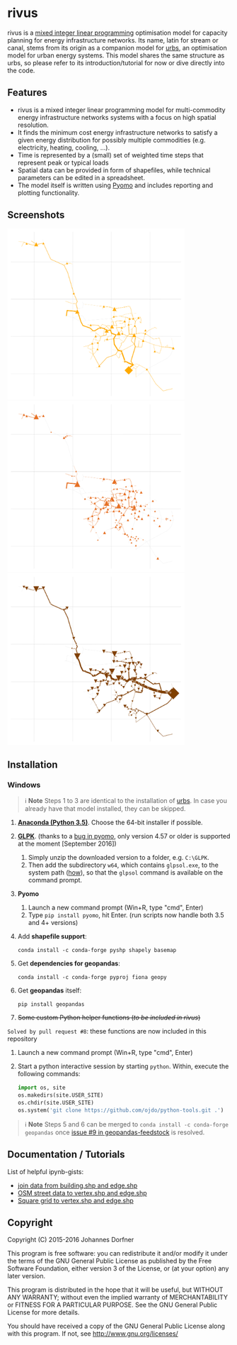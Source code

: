 # rivus

rivus is a [mixed integer linear programming](https://en.wikipedia.org/wiki/Integer_programming) optimisation model for capacity planning for energy infrastructure networks. Its name, latin for stream or canal, stems from its origin as a companion model for [urbs](https://github.com/tum-ens/urbs), an optimisation model for urban energy systems. This model shares the same structure as urbs, so please refer to its introduction/tutorial for now or dive directly into the code.  

## Features

  * rivus is a mixed integer linear programming model for multi-commodity energy infrastructure networks systems with a focus on high spatial resolution.
  * It finds the minimum cost energy infrastructure networks to satisfy a given energy distribution for possibly multiple commodities (e.g. electricity, heating, cooling, ...).
  * Time is represented by a (small) set of weighted time steps that represent peak or typical loads  
  * Spatial data can be provided in form of shapefiles, while technical parameters can be edited in a spreadsheet.
  * The model itself is written using [Pyomo](https://software.sandia.gov/trac/coopr/wiki/Pyomo) and includes reporting and plotting functionality. 

## Screenshots

<a href="doc/img/caps-elec.png"><img src="doc/img/caps-elec.png" alt="Electricity network capacities" style="width:400px"></a>
<a href="doc/img/caps-heat.png"><img src="doc/img/caps-heat.png" alt="Heat network capacities" style="width:400px"></a>
<a href="doc/img/caps-gas.png"><img src="doc/img/caps-gas.png" alt="Gas network capacities" style="width:400px"></a>

## Installation

### Windows

> :information_source: **Note** Steps 1 to 3 are identical to the installation of [urbs](https://github.com/tum-ens/urbs). In case you already have that model installed, they can be skipped.

1. [**Anaconda (Python 3.5)**](http://continuum.io/downloads). Choose the 64-bit installer if possible.
2. [**GLPK**](http://winglpk.sourceforge.net/).  (thanks to a [bug in pyomo](https://software.sandia.gov/trac/pyomo/ticket/4641), only version 4.57 or older is supported at the moment [September 2016])
   1. Simply unzip the downloaded version to a folder, e.g. `C:\GLPK`. 
   1. Then add the subdirectory `w64`, which contains `glpsol.exe`, to the system path ([how](http://geekswithblogs.net/renso/archive/2009/10/21/how-to-set-the-windows-path-in-windows-7.aspx)), so that the `glpsol` command is available on the command prompt.
3. **Pyomo**
   1. Launch a new command prompt (Win+R, type "cmd", Enter)
   2. Type `pip install pyomo`, hit Enter. (run scripts now handle both 3.5 and 4+ versions)

4. Add **shapefile support**:
   ```
   conda install -c conda-forge pyshp shapely basemap
   ```

5. Get **dependencies for geopandas**:
   ```
   conda install -c conda-forge pyproj fiona geopy
   ```

6. Get **geopandas** itself:
   ```
   pip install geopandas
   ```
   
7. ~~Some custom Python helper functions (*to be included in rivus*)~~ 

`Solved by pull request #8`: these functions are now included in this repository
   1. Launch a new command prompt (Win+R, type "cmd", Enter)
   2. Start a python interactive session by starting `python`. Within, execute the following commands:

        ```python
        import os, site
        os.makedirs(site.USER_SITE)
        os.chdir(site.USER_SITE)
        os.system('git clone https://github.com/ojdo/python-tools.git .')
        ```

> :information_source: **Note** Steps 5 and 6 can be merged to `conda install -c conda-forge geopandas` once [issue #9 in geopandas-feedstock](https://github.com/conda-forge/geopandas-feedstock/issues/9) is resolved.

## Documentation / Tutorials

List of helpful ipynb-gists:
+ [join data from building.shp and edge.shp](https://gist.github.com/lnksz/6edcd0a877997e9365e808146e9b51fe)
+ [OSM street data to vertex.shp and edge.shp](https://gist.github.com/lnksz/7977c4cff9c529ca137b67b6774c60d7)
+ [Square grid to vertex.shp and edge.shp](https://gist.github.com/lnksz/bd8ce0a79e499479b61ea7b45d5c661d)

## Copyright

Copyright (C) 2015-2016  Johannes Dorfner

This program is free software: you can redistribute it and/or modify
it under the terms of the GNU General Public License as published by
the Free Software Foundation, either version 3 of the License, or
(at your option) any later version.

This program is distributed in the hope that it will be useful,
but WITHOUT ANY WARRANTY; without even the implied warranty of
MERCHANTABILITY or FITNESS FOR A PARTICULAR PURPOSE.  See the
GNU General Public License for more details.

You should have received a copy of the GNU General Public License
along with this program.  If not, see <http://www.gnu.org/licenses/>

